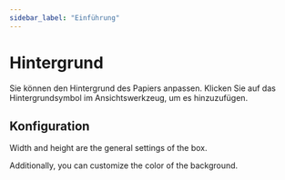 ```yaml
---
sidebar_label: "Einführung"
---
```


# Hintergrund

Sie können den Hintergrund des Papiers anpassen. Klicken Sie auf das Hintergrundsymbol im Ansichtswerkzeug, um es hinzuzufügen.

## Konfiguration

Width and height are the general settings of the box.

Additionally, you can customize the color of the background.
